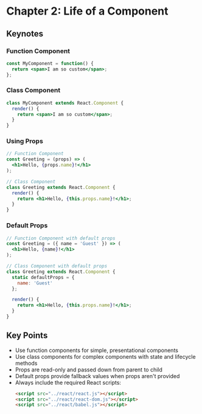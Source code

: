 # Chapter 2: Life of a Component

## Keynotes

### Function Component
```jsx
const MyComponent = function() {
  return <span>I am so custom</span>;
};
```

### Class Component
```jsx
class MyComponent extends React.Component {
  render() {
    return <span>I am so custom</span>;
  }
}
```

### Using Props
```jsx
// Function Component
const Greeting = (props) => (
  <h1>Hello, {props.name}!</h1>
);

// Class Component
class Greeting extends React.Component {
  render() {
    return <h1>Hello, {this.props.name}!</h1>;
  }
}
```

### Default Props
```jsx
// Function Component with default props
const Greeting = ({ name = 'Guest' }) => (
  <h1>Hello, {name}!</h1>
);

// Class Component with default props
class Greeting extends React.Component {
  static defaultProps = {
    name: 'Guest'
  };

  render() {
    return <h1>Hello, {this.props.name}!</h1>;
  }
}
```

## Key Points
- Use function components for simple, presentational components
- Use class components for complex components with state and lifecycle methods
- Props are read-only and passed down from parent to child
- Default props provide fallback values when props aren't provided
- Always include the required React scripts:
  ```html
  <script src="../react/react.js"></script>
  <script src="../react/react-dom.js"></script>
  <script src="../react/babel.js"></script>
  ```

